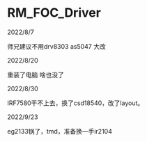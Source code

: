 # RM_FOC_Driver

2022/8/7

师兄建议不用drv8303 as5047 大改



2022/8/20

重装了电脑 啥也没了



2022/8/30

IRF7580干不上去，换了csd18540，改了layout。



2022/9/23

eg2133锅了，tmd，准备换一手ir2104
